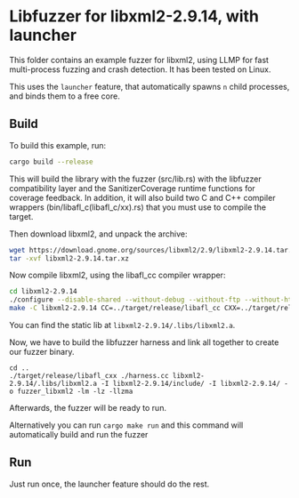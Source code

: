 # Libfuzzer for libxml2-2.9.14, with launcher

This folder contains an example fuzzer for libxml2, using LLMP for fast multi-process fuzzing and crash detection.
It has been tested on Linux.

This uses the `launcher` feature, that automatically spawns `n` child processes, and binds them to a free core.

## Build

To build this example, run:

```bash
cargo build --release
```

This will build the library with the fuzzer (src/lib.rs) with the libfuzzer compatibility layer and the SanitizerCoverage runtime functions for coverage feedback.
In addition, it will also build two C and C++ compiler wrappers (bin/libafl_c(libafl_c/xx).rs) that you must use to compile the target.

Then download libxml2, and unpack the archive:
```bash
wget https://download.gnome.org/sources/libxml2/2.9/libxml2-2.9.14.tar.xz
tar -xvf libxml2-2.9.14.tar.xz
```

Now compile libxml2, using the libafl_cc compiler wrapper:

```bash
cd libxml2-2.9.14
./configure --disable-shared --without-debug --without-ftp --without-http --without-legacy --without-python LIBS='-ldl'
make -C libxml2-2.9.14 CC=../target/release/libafl_cc CXX=../target/release/libafl_cxx -j `nproc`
```

You can find the static lib at `libxml2-2.9.14/.libs/libxml2.a`.

Now, we have to build the libfuzzer harness and link all together to create our fuzzer binary.

```
cd ..
./target/release/libafl_cxx ./harness.cc libxml2-2.9.14/.libs/libxml2.a -I libxml2-2.9.14/include/ -I libxml2-2.9.14/ -o fuzzer_libxml2 -lm -lz -llzma
```

Afterwards, the fuzzer will be ready to run.

Alternatively you can run `cargo make run` and this command will automatically build and run the fuzzer

## Run

Just run once, the launcher feature should do the rest.